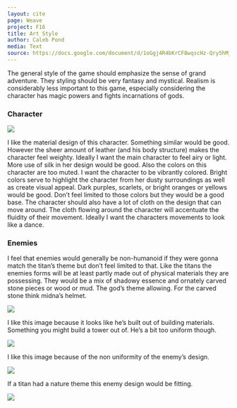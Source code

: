 ```yaml
---
layout: cite
page: Weave
project: F16
title: Art Style
author: Caleb Pond
media: Text
source: https://docs.google.com/document/d/1oGgj4R4bKrCF8wqscHz-Qry5hMjZgeBjXBthYFLvzW0/edit?usp=sharing
---
```

The general style of the game should emphasize the sense of grand adventure. They styling should be very fantasy and mystical. Realism is considerably less important to this game, especially considering the character has magic powers and fights incarnations of gods.

### Character

![](http://conceptartworld.com/wp-content/uploads/2008/07/prince_of_persia08_post2.jpg)

I like the material design of this character. Something similar would be good. However the sheer amount of leather (and his body structure) makes the character feel weighty. Ideally I want the main character to feel airy or light. More use of silk in her design would be good. Also the colors on this character are too muted. I want the character to be vibrantly colored. Bright colors serve to highlight the character from her dusty surroundings as well as create visual appeal. Dark purples, scarlets, or bright oranges or yellows would be good. Don’t feel limited to those colors but they would be a good base. The character should also have a lot of cloth on the design that can move around. The cloth flowing around the character will accentuate the fluidity of their movement. Ideally I want the characters movements to look like a dance.

### Enemies

I feel that enemies would generally be non-humanoid if they were gonna match the titan’s theme but don’t feel limited to that. Like the titans the enemies forms will be at least partly made out of physical materials they are possessing. They would be a mix of shadowy essence and ornately carved stone pieces or wood or mud. The god’s theme allowing. For the carved stone think midna’s helmet. 

![](http://wiiudaily.com/wp-content/uploads/2014/11/midna-twilight-princess.jpg)

I like this image because it looks like he’s built out of building materials. Something you might build a tower out of. He’s a bit too uniform though. 

![](http://i.neoseeker.com/ca/four_warriors_of_light_final_fantasy_side_story_conceptart_1UlFX.jpg)

I like this image because of the non uniformity of the enemy’s design. 

![](https://s-media-cache-ak0.pinimg.com/originals/4c/cf/c4/4ccfc45cb1073167b810c82491092444.jpg)

If a titan had a nature theme this enemy design would be fitting.

![](http://vignette3.wikia.nocookie.net/princeofpersia/images/d/dc/Golem.jpg/revision/latest?cb=20080531143828&path-prefix=en)

